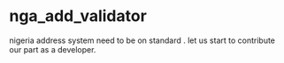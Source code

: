 # nga_add_validator
nigeria address system need to be on standard . let us start to contribute our part as a developer.
